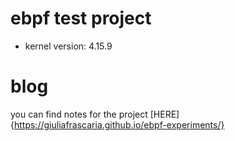 # ebpf test project

- kernel version: 4.15.9

# blog

you can find notes for the project [HERE]{https://giuliafrascaria.github.io/ebpf-experiments/}
